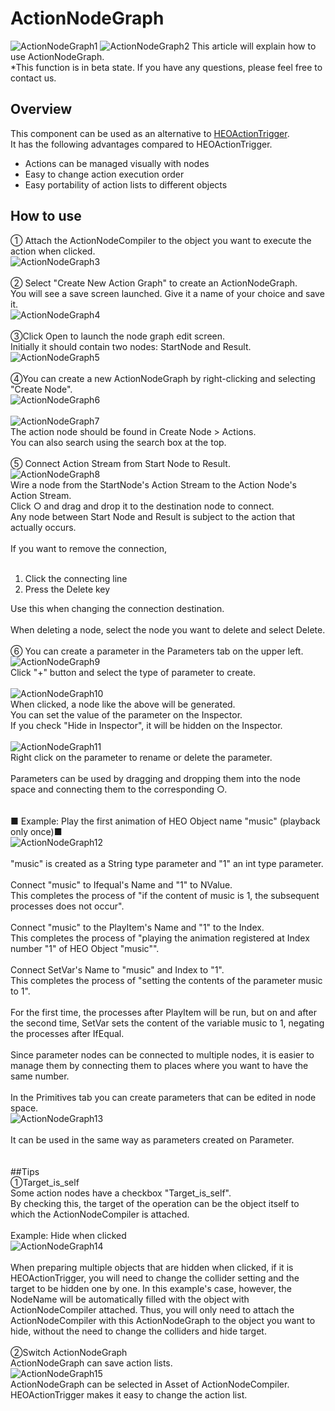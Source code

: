 
# ActionNodeGraph
![ActionNodeGraph1](img/ActionNodeCompiler.jpg)
![ActionNodeGraph2](img/ActionNodeCompiler2.jpg)
This article will explain how to use ActionNodeGraph. <br>
*This function is in beta state. If you have any questions, please feel free to contact us.

## Overview

This component can be used as an alternative to [HEOActionTrigger](HEOActionTrigger.md). <br>
It has the following advantages compared to HEOActionTrigger.  

- Actions can be managed visually with nodes
- Easy to change action execution order
- Easy portability of action lists to different objects

## How to use

① Attach the ActionNodeCompiler to the object you want to execute the action when clicked. <br>
![ActionNodeGraph3](img/ActionNodeCompiler3.jpg)<br>
<br>
② Select "Create New Action Graph" to create an ActionNodeGraph. <br>
You will see a save screen launched. Give it a name of your choice and save it. <br>
![ActionNodeGraph4](img/ActionNodeCompiler4.jpg)<br>
<br>
③Click Open to launch the node graph edit screen. <br>
Initially it should contain two nodes: StartNode and Result. <br>
![ActionNodeGraph5](img/ActionNodeCompiler5.jpg)<br>
<br>
④You can create a new ActionNodeGraph by right-clicking and selecting "Create Node". <br>
![ActionNodeGraph6](img/ActionNodeCompiler6.jpg)<br>
<br>
![ActionNodeGraph7](img/ActionNodeCompiler7.jpg)<br>
The action node should be found in Create Node > Actions. <br>
You can also search using the search box at the top. <br>
<br>
⑤ Connect Action Stream from Start Node to Result. <br>
![ActionNodeGraph8](img/ActionNodeCompiler8.jpg)<br>
Wire a node from the StartNode's Action Stream to the Action Node's Action Stream. <br>
Click ○ and drag and drop it to the destination node to connect. <br>
Any node between Start Node and Result is subject to the action that actually occurs. <br>
<br>
If you want to remove the connection, <br>
<br>
1. Click the connecting line<br>
2. Press the Delete key<br>

Use this when changing the connection destination. <br>
<br>
When deleting a node, select the node you want to delete and select Delete. <br>
<br>
⑥ You can create a parameter in the Parameters tab on the upper left. <br>
![ActionNodeGraph9](img/ActionNodeCompiler9.jpg)<br>
Click "+" button and select the type of parameter to create. <br>
<br>
![ActionNodeGraph10](img/ActionNodeCompiler10.jpg)<br>
When clicked, a node like the above will be generated. <br>
You can set the value of the parameter on the Inspector. <br>
If you check "Hide in Inspector", it will be hidden on the Inspector. <br>
<br>
![ActionNodeGraph11](img/ActionNodeCompiler11.jpg)<br>
Right click on the parameter to rename or delete the parameter. <br>
<br>
Parameters can be used by dragging and dropping them into the node space and connecting them to the corresponding ○. <br>
<br>
<br>
■ Example: Play the first animation of HEO Object name "music" (playback only once)■<br>
![ActionNodeGraph12](img/ActionNodeCompiler12.jpg)<br>
<br>
"music" is created as a String type parameter and "1" an int type parameter. <br>
<br>
Connect "music" to Ifequal's Name and "1" to NValue. <br>
This completes the process of "if the content of music is 1, the subsequent processes does not occur". <br>
<br>
Connect "music" to the PlayItem's Name and "1" to the Index. <br>
This completes the process of "playing the animation registered at Index number "1" of HEO Object "music"". <br>
<br>
Connect SetVar's Name to "music" and Index to "1". <br>
This completes the process of "setting the contents of the parameter music to 1". <br>
<br>
For the first time, the processes after PlayItem will be run, but on and after the second time, SetVar sets the content of the variable music to 1, negating the processes after IfEqual. <br>
<br>
Since parameter nodes can be connected to multiple nodes, it is easier to manage them by connecting them to places where you want to have the same number. <br>
<br>
In the Primitives tab you can create parameters that can be edited in node space. <br>
![ActionNodeGraph13](img/ActionNodeCompiler13.jpg)<br>
<br>
It can be used in the same way as parameters created on Parameter. <br>
<br>
<br>
##Tips
<br>
①Target_is_self<br>
Some action nodes have a checkbox "Target_is_self". <br>
By checking this, the target of the operation can be the object itself to which the ActionNodeCompiler is attached. <br>
<br>
Example: Hide when clicked<br>
![ActionNodeGraph14](img/ActionNodeCompiler14.jpg)<br>
<br>
When preparing multiple objects that are hidden when clicked, if it is HEOActionTrigger, you will need to change the collider setting and the target to be hidden one by one. In this example's case, however, the NodeName will be automatically filled with the object with ActionNodeCompiler attached. Thus, you will only need to attach the ActionNodeCompiler with this ActionNodeGraph to the object you want to hide, without the need to change the colliders and hide target. <br>
<br>
②Switch ActionNodeGraph<br>
ActionNodeGraph can save action lists. <br>
![ActionNodeGraph15](img/ActionNodeCompiler15.jpg)<br>
ActionNodeGraph can be selected in Asset of ActionNodeCompiler. <br>
HEOActionTrigger makes it easy to change the action list. <br>